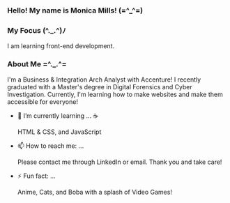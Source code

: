 ### Hello! My name is Monica Mills! (=^_^=)

<!--
**Miru0083/Miru0083** is a ✨ _special_ ✨ repository because its `README.md` (this file) appears on your GitHub profile. -->

### My Focus (^._.^)ﾉ

I am learning front-end development. 

### About Me  =^._.^= 

I'm a Business & Integration Arch Analyst with Accenture! I recently graduated with a Master's degree in Digital Forensics and Cyber Investigation. Currently, I'm learning how to make websites and make them accessible for everyone! 

  - 🌱 I’m currently learning ... ☕

    HTML & CSS, and JavaScript

  - 📫 How to reach me: ... 

    Please contact me through LinkedIn or email. Thank you and take care! 

  - ⚡ Fun fact: ...

    Anime, Cats, and Boba with a splash of Video Games! 
